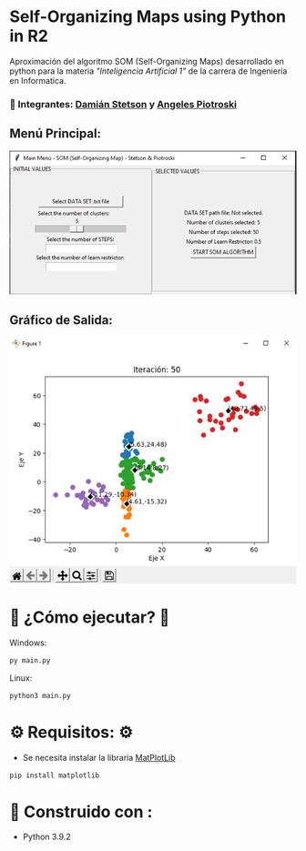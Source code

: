 # Self-Organizing Maps using Python in R2

Aproximación del algoritmo SOM (Self-Organizing Maps) desarrollado en python para la materia _"Inteligencia Artificial 1"_ de la carrera de Ingeniería en Informatica.
### 🦚 Integrantes: [Damián Stetson](https://github.com/damianstetson17) y [Angeles Piotroski](https://github.com/AngelesPiotroski)

## Menú Principal:
![main_menu](https://github.com/damianstetson17/SOM_in_R2/blob/master/img_src/main_wn.png)

## Gráfico de Salida:
![plot_example](https://github.com/damianstetson17/SOM_in_R2/blob/master/img_src/plot_example.png)

# 🚀 ¿Cómo ejecutar? 🚀

Windows:
```bash
py main.py
```

Linux:
```bash
python3 main.py
```

# ⚙️ Requisitos: ⚙️

* Se necesita instalar la libraria [MatPlotLib](https://matplotlib.org/)
```bash
pip install matplotlib
```

# 🔧 Construido con :

* Python 3.9.2 
